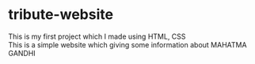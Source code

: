 # tribute-website
This is my first project which I made using HTML, CSS
<br/>
This is a simple website which giving some information about MAHATMA GANDHI
